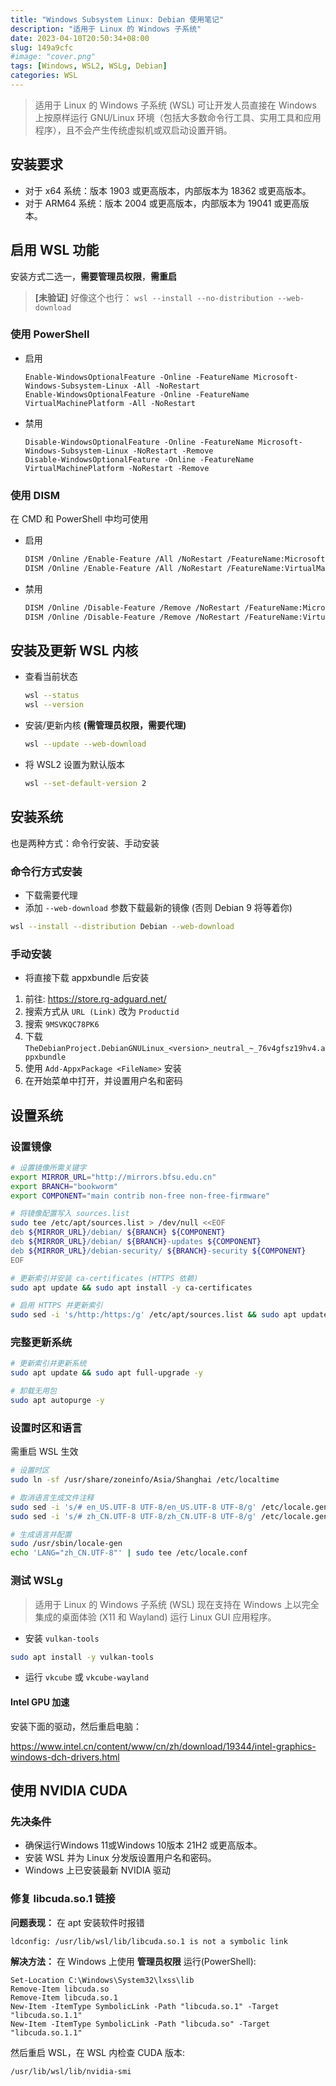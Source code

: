 ```yaml
---
title: "Windows Subsystem Linux: Debian 使用笔记"
description: "适用于 Linux 的 Windows 子系统"
date: 2023-04-10T20:50:34+08:00
slug: 149a9cfc
#image: "cover.png"
tags: [Windows, WSL2, WSLg, Debian]
categories: WSL
---
```


> 适用于 Linux 的 Windows 子系统 (WSL) 可让开发人员直接在 Windows 上按原样运行 GNU/Linux 环境（包括大多数命令行工具、实用工具和应用程序），且不会产生传统虚拟机或双启动设置开销。

## 安装要求

- 对于 x64 系统：版本 1903 或更高版本，内部版本为 18362 或更高版本。
- 对于 ARM64 系统：版本 2004 或更高版本，内部版本为 19041 或更高版本。

## 启用 WSL 功能

安装方式二选一，**需要管理员权限**，**需重启**

> **[未验证]** 好像这个也行： `wsl --install --no-distribution --web-download`

### 使用 PowerShell

- 启用
    ```pwsh
    Enable-WindowsOptionalFeature -Online -FeatureName Microsoft-Windows-Subsystem-Linux -All -NoRestart
    Enable-WindowsOptionalFeature -Online -FeatureName VirtualMachinePlatform -All -NoRestart
    ```
- 禁用
    ```pwsh
    Disable-WindowsOptionalFeature -Online -FeatureName Microsoft-Windows-Subsystem-Linux -NoRestart -Remove
    Disable-WindowsOptionalFeature -Online -FeatureName VirtualMachinePlatform -NoRestart -Remove
    ```

### 使用 DISM

在 CMD 和 PowerShell 中均可使用

- 启用
    ```bash
    DISM /Online /Enable-Feature /All /NoRestart /FeatureName:Microsoft-Windows-Subsystem-Linux
    DISM /Online /Enable-Feature /All /NoRestart /FeatureName:VirtualMachinePlatform
    ```
- 禁用
    ```bash
    DISM /Online /Disable-Feature /Remove /NoRestart /FeatureName:Microsoft-Windows-Subsystem-Linux
    DISM /Online /Disable-Feature /Remove /NoRestart /FeatureName:VirtualMachinePlatform
    ```

## 安装及更新 WSL 内核

- 查看当前状态
    ```bash
    wsl --status
    wsl --version
    ```
- 安装/更新内核 **(需管理员权限，需要代理)**
    ```bash
    wsl --update --web-download
    ```
- 将 WSL2 设置为默认版本
    ```bash
    wsl --set-default-version 2
    ```

## 安装系统

也是两种方式：命令行安装、手动安装

### 命令行方式安装

- 下载需要代理
- 添加 `--web-download` 参数下载最新的镜像 (否则 Debian 9 将等着你)

```bash
wsl --install --distribution Debian --web-download
```

### 手动安装

- 将直接下载 appxbundle 后安装

1. 前往: <https://store.rg-adguard.net/>
2. 搜索方式从 `URL (Link)` 改为 `Productid`
3. 搜索 `9MSVKQC78PK6`
4. 下载 `TheDebianProject.DebianGNULinux_<version>_neutral_~_76v4gfsz19hv4.appxbundle`
5. 使用 `Add-AppxPackage <FileName>` 安装
6. 在开始菜单中打开，并设置用户名和密码

## 设置系统

### 设置镜像

```bash
# 设置镜像所需关键字
export MIRROR_URL="http://mirrors.bfsu.edu.cn"
export BRANCH="bookworm"
export COMPONENT="main contrib non-free non-free-firmware"

# 将镜像配置写入 sources.list
sudo tee /etc/apt/sources.list > /dev/null <<EOF
deb ${MIRROR_URL}/debian/ ${BRANCH} ${COMPONENT}
deb ${MIRROR_URL}/debian/ ${BRANCH}-updates ${COMPONENT}
deb ${MIRROR_URL}/debian-security/ ${BRANCH}-security ${COMPONENT}
EOF

# 更新索引并安装 ca-certificates (HTTPS 依赖)
sudo apt update && sudo apt install -y ca-certificates

# 启用 HTTPS 并更新索引
sudo sed -i 's/http:/https:/g' /etc/apt/sources.list && sudo apt update
```

### 完整更新系统

```bash
# 更新索引并更新系统
sudo apt update && sudo apt full-upgrade -y

# 卸载无用包
sudo apt autopurge -y
```

### 设置时区和语言

需重启 WSL 生效

```bash
# 设置时区
sudo ln -sf /usr/share/zoneinfo/Asia/Shanghai /etc/localtime

# 取消语言生成文件注释
sudo sed -i 's/# en_US.UTF-8 UTF-8/en_US.UTF-8 UTF-8/g' /etc/locale.gen
sudo sed -i 's/# zh_CN.UTF-8 UTF-8/zh_CN.UTF-8 UTF-8/g' /etc/locale.gen

# 生成语言并配置
sudo /usr/sbin/locale-gen
echo 'LANG="zh_CN.UTF-8"' | sudo tee /etc/locale.conf
```

### 测试 WSLg

> 适用于 Linux 的 Windows 子系统 (WSL) 现在支持在 Windows 上以完全集成的桌面体验 (X11 和 Wayland) 运行 Linux GUI 应用程序。

- 安装 `vulkan-tools`

```bash
sudo apt install -y vulkan-tools
```

- 运行 `vkcube` 或 `vkcube-wayland`

#### Intel GPU 加速

安装下面的驱动，然后重启电脑：

<https://www.intel.cn/content/www/cn/zh/download/19344/intel-graphics-windows-dch-drivers.html>

## 使用 NVIDIA CUDA

### 先决条件

- 确保运行Windows 11或Windows 10版本 21H2 或更高版本。
- 安装 WSL 并为 Linux 分发版设置用户名和密码。
- Windows 上已安装最新 NVIDIA 驱动

### 修复 libcuda.so.1 链接

**问题表现：** 在 apt 安装软件时报错

```bash
ldconfig: /usr/lib/wsl/lib/libcuda.so.1 is not a symbolic link
```

**解决方法：** 在 Windows 上使用 **管理员权限** 运行(PowerShell):

```pwsh
Set-Location C:\Windows\System32\lxss\lib
Remove-Item libcuda.so
Remove-Item libcuda.so.1
New-Item -ItemType SymbolicLink -Path "libcuda.so.1" -Target "libcuda.so.1.1"
New-Item -ItemType SymbolicLink -Path "libcuda.so" -Target "libcuda.so.1.1"
```

然后重启 WSL，在 WSL 内检查 CUDA 版本:

```bash
/usr/lib/wsl/lib/nvidia-smi
```
